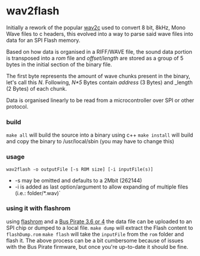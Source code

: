 # wav2flash

Initially a rework of the popular [wav2c](https://github.com/olleolleolle/wav2c) used to convert 8 bit, 8kHz, Mono Wave files to c headers, this evolved into a way to parse said wave files into data for an SPI Flash memory.

Based on how data is organised in a RIFF/WAVE file, the sound data portion is transposed into a _rom_ file and _offset_/_length_ are stored as a group of 5 bytes in the initial section of the binary file.

The first byte represents the amount of wave chunks present in the binary, let's call this _N_.
Following, _N*5_ Bytes contain _address_ (3 Bytes) and _length (2 Bytes) of each chunk.

Data is organised linearly to be read from a microcontroller over SPI or other protocol.


### build
`make all` will build the source into a binary using c++
`make install` will build and copy the binary to /usr/local/sbin (you may have to change this)

### usage
`wav2flash -o outputFile [-s ROM size] [-i inputFile(s)]`

* -s may be omitted and defaults to a 2Mbit (262144)
* -i is added as last option/argument to allow expanding of multiple files (i.e.: folder/*.wav)`

### using it with flashrom
using [flashrom](https://www.flashrom.org/Flashrom) and a [Bus Pirate 3.6 or 4](https://www.seeedstudio.com/Bus-Pirate-v4-p-740.html) the data file can be uploaded to an SPI chip or dumped to a local file.
`make dump` will extract the Flash content to `flashDump.rom`
`make flash` will take the `inputFile` from the `rom` folder and flash it.
The above process can be a bit cumbersome because of issues with the Bus Pirate firmware, but once you're up-to-date it should be fine.
